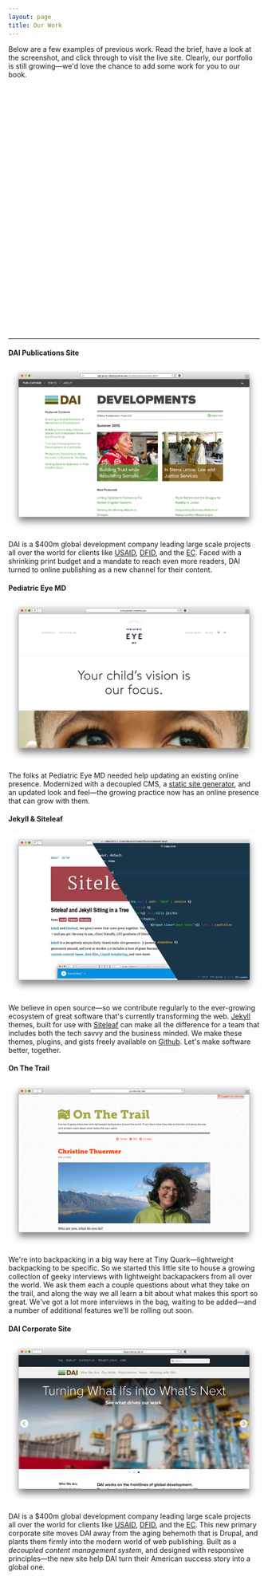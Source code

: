 ```yaml
---
layout: page
title: Our Work
---
```


Below are a few examples of previous work. Read the brief, have a look at the screenshot, and click through to visit the live site. Clearly, our portfolio is still growing—we'd love the chance to add some work for you to our book.
<svg class="quark-small" viewBox="0 0 122 122" preserveAspectRatio="xMinYMax meet"><use xlink:href="#quark-small"></use></svg><hr class="tilt">
<div class="work-block">
<h4>DAI Publications Site</h4>

<a class="work-image" href="http://dai-global-developments.com/developments/summer-2015/"><img src="/assets/images/screenshot_pubs.jpg" alt=""></a>
<p>DAI is a $400m global development company leading large scale projects all over the world for clients like <a href="http://www.usaid.gov">USAID</a>, <a href="https://www.gov.uk/government/organisations/department-for-international-development">DFID</a>, and the <a href="http://ec.europa.eu/index_en.htm">EC</a>. Faced with a shrinking print budget and a mandate to reach even more readers, DAI turned to online publishing as a new channel for their content.</p>
<p class="more"></p>
</div>

<div class="work-block">
<h4>Pediatric Eye MD</h4>

<a class="work-image" href="http://www.pediatriceyemd.com"><img src="/assets/images/screenshot_pedeyemd.jpg" alt=""></a>
<p>The folks at Pediatric Eye MD needed help updating an existing online presence. Modernized with a decoupled CMS, a <a href="https://www.smashingmagazine.com/2015/11/modern-static-website-generators-next-big-thing/">static site generator</a>, and an updated look and feel—the growing practice now has an online presence that can grow with them.</p>
<p class="more"></p>
</div>

<div class="work-block">
<h4>Jekyll & Siteleaf</h4>

<a class="work-image" href="https://github.com/BryanSchuetz/siteleaf-jekyll"><img src="/assets/images/screenshot_theme.jpg" alt=""></a>
<p>We believe in open source—so we contribute regularly to the ever-growing ecosystem of great software that's currently transforming the web. <a href="http://jekyllrb.com">Jekyll</a> themes, built for use with <a href="http://siteleaf.com">Siteleaf</a> can make all the difference for a team that includes both the tech savvy and the business minded. We make these themes, plugins, and gists freely available on <a href="https://github.com">Github</a>. Let's make software better, together.</p>
<p class="more"></p>
</div>

<div class="work-block">
<h4>On The Trail</h4>

<a class="work-image" href="http://on-the-trail.net"><img src="/assets/images/screenshot_trail.jpg" alt=""></a>
<p>We're into backpacking in a big way here at Tiny Quark—lightweight backpacking to be specific. So we started this little site to house a growing collection of geeky interviews with lightweight backapackers from all over the world. We ask them each a couple questions about what they take on the trail, and along the way we all learn a bit about what makes this sport so great. We've got a lot more interviews in the bag, waiting to be added—and a number of additional features we'll be rolling out soon.</p>
</div>
<div class="work-block">
<h4>DAI Corporate Site</h4>

<a class="work-image" href="http://beta-corp.surge.sh"><img src="/assets/images/screenshot_dai.jpg" alt=""></a>
<p>DAI is a $400m global development company leading large scale projects all over the world for clients like <a href="http://www.usaid.gov">USAID</a>, <a href="https://www.gov.uk/government/organisations/department-for-international-development">DFID</a>, and the <a href="http://ec.europa.eu/index_en.htm">EC</a>. This new primary corporate site moves DAI away from the aging behemoth that is Drupal, and plants them firmly into the modern world of web publishing. Built as a <em>decoupled content management system</em>, and designed with responsive principles—the new site help DAI turn their American success story into a global one. </p>
</div>
